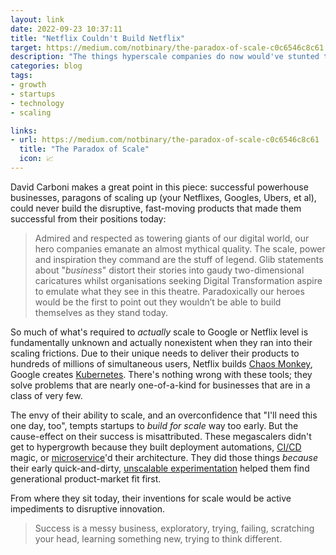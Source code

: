 ```yaml
---
layout: link
date: 2022-09-23 10:37:11
title: "Netflix Couldn't Build Netflix"
target: https://medium.com/notbinary/the-paradox-of-scale-c0c6546c8c61
description: "The things hyperscale companies do now would've stunted their early success."
categories: blog
tags:
- growth
- startups
- technology
- scaling

links:
- url: https://medium.com/notbinary/the-paradox-of-scale-c0c6546c8c61
  title: "The Paradox of Scale"
  icon: 📈
---
```


David Carboni makes a great point in this piece: successful powerhouse businesses, paragons of scaling up (your Netflixes, Googles, Ubers, et al), could never build the disruptive, fast-moving products that made them successful from their positions today:
 
> Admired and respected as towering giants of our digital world, our hero companies emanate an almost mythical quality. The scale, power and inspiration they command are the stuff of legend. Glib statements about "*business*" distort their stories into gaudy two-dimensional caricatures whilst organisations seeking Digital Transformation aspire to emulate what they see in this theatre. Paradoxically our heroes would be the first to point out they wouldn’t be able to build themselves as they stand today.

So much of what's required to *actually* scale to Google or Netflix level is fundamentally unknown and actually nonexistent when they ran into their scaling frictions. Due to their unique needs to deliver their products to hundreds of millions of simultaneous users, Netflix builds [Chaos Monkey](https://netflix.github.io/chaosmonkey/ "Netflix's Chaos Monkey"), Google creates [Kubernetes](https://kubernetes.io/ "Kubernetes"). There's nothing wrong with these tools; they solve problems that are nearly one-of-a-kind for businesses that are in a class of very few.

The envy of their ability to scale, and an overconfidence that "I'll need this one day, too", tempts startups to *build for scale* way too early. But the cause-effect on their success is misattributed. These megascalers didn't get to hypergrowth because they built deployment automations, [CI/CD](https://en.wikipedia.org/wiki/CI/CD "CI/CD") magic, or [microservice](https://microservices.io/ "Microservices")'d their architecture. They did those things *because* their early quick-and-dirty, [unscalable experimentation](http://paulgraham.com/ds.html "Do Things That Don't Scale") helped them find generational product-market fit first.

From where they sit today, their inventions for scale would be active impediments to disruptive innovation.

> Success is a messy business, exploratory, trying, failing, scratching your head, learning something new, trying to think different.
